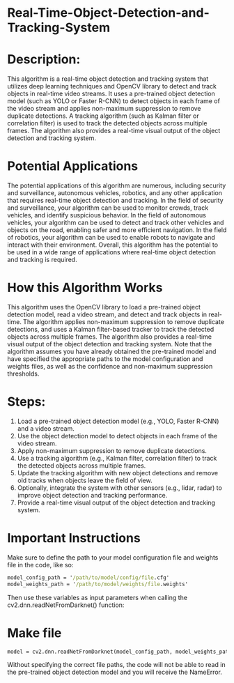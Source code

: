 # Real-Time-Object-Detection-and-Tracking-System

# Description: 
This algorithm is a real-time object detection and tracking system that utilizes deep learning techniques and OpenCV library to detect and track objects in real-time video streams. It uses a pre-trained object detection model (such as YOLO or Faster R-CNN) to detect objects in each frame of the video stream and applies non-maximum suppression to remove duplicate detections. A tracking algorithm (such as Kalman filter or correlation filter) is used to track the detected objects across multiple frames. The algorithm also provides a real-time visual output of the object detection and tracking system.
# Potential Applications
The potential applications of this algorithm are numerous, including security and surveillance, autonomous vehicles, robotics, and any other application that requires real-time object detection and tracking. In the field of security and surveillance, your algorithm can be used to monitor crowds, track vehicles, and identify suspicious behavior. In the field of autonomous vehicles, your algorithm can be used to detect and track other vehicles and objects on the road, enabling safer and more efficient navigation. In the field of robotics, your algorithm can be used to enable robots to navigate and interact with their environment. Overall, this algorithm has the potential to be used in a wide range of applications where real-time object detection and tracking is required.

# How this Algorithm Works
This algorithm uses the OpenCV library to load a pre-trained object detection model, read a video stream, and detect and track objects in real-time. The algorithm applies non-maximum suppression to remove duplicate detections, and uses a Kalman filter-based tracker to track the detected objects across multiple frames. The algorithm also provides a real-time visual output of the object detection and tracking system. Note that the algorithm assumes you have already obtained the pre-trained model and have specified the appropriate paths to the model configuration and weights files, as well as the confidence and non-maximum suppression thresholds.


# Steps:
1.	Load a pre-trained object detection model (e.g., YOLO, Faster R-CNN) and a video stream.
2.	Use the object detection model to detect objects in each frame of the video stream.
3.	Apply non-maximum suppression to remove duplicate detections.
4.	Use a tracking algorithm (e.g., Kalman filter, correlation filter) to track the detected objects across multiple frames.
5.	Update the tracking algorithm with new object detections and remove old tracks when objects leave the field of view.
6.	Optionally, integrate the system with other sensors (e.g., lidar, radar) to improve object detection and tracking performance.
7.	Provide a real-time visual output of the object detection and tracking system.

# Important Instructions
Make sure to define the path to your model configuration file and weights file in the code, like so:
```cmd
model_config_path = '/path/to/model/config/file.cfg'
model_weights_path = '/path/to/model/weights/file.weights'
``` 
Then use these variables as input parameters when calling the cv2.dnn.readNetFromDarknet() function:
# Make file
```cmd
model = cv2.dnn.readNetFromDarknet(model_config_path, model_weights_path)
```
Without specifying the correct file paths, the code will not be able to read in the pre-trained object detection model and you will receive the NameError.

